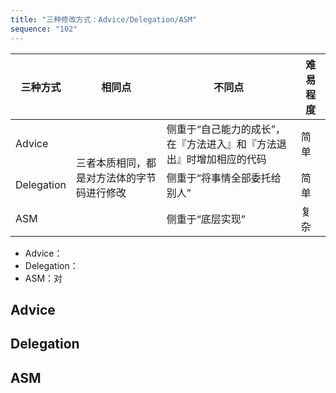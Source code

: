 ```yaml
---
title: "三种修改方式：Advice/Delegation/ASM"
sequence: "102"
---
```



<table>
    <thead>
    <tr>
        <th style="text-align: center;">三种方式</th>
        <th style="text-align: center;">相同点</th>
        <th style="text-align: center;">不同点</th>
        <th style="text-align: center;">难易程度</th>
    </tr>
    </thead>
    <tbody>
    <tr>
        <td>Advice</td>
        <td rowspan="3">三者本质相同，都是对方法体的字节码进行修改</td>
        <td>侧重于“自己能力的成长”，在『方法进入』和『方法退出』时增加相应的代码</td>
        <td>简单</td>
    </tr>
    <tr>
        <td>Delegation</td>
        <td>侧重于“将事情全部委托给别人”</td>
        <td>简单</td>
    </tr>
    <tr>
        <td>ASM</td>
        <td>侧重于“底层实现”</td>
        <td>复杂</td>
    </tr>
    </tbody>
</table>

- Advice：
- Delegation：
- ASM：对

## Advice

## Delegation

## ASM
